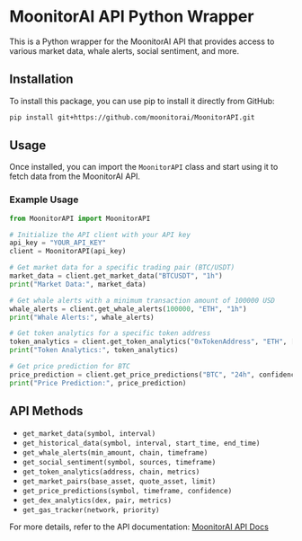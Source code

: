# MoonitorAI API Python Wrapper

This is a Python wrapper for the MoonitorAI API that provides access to various market data, whale alerts, social sentiment, and more.

## Installation

To install this package, you can use pip to install it directly from GitHub:

```bash
pip install git+https://github.com/moonitorai/MoonitorAPI.git
```

## Usage

Once installed, you can import the `MoonitorAPI` class and start using it to fetch data from the MoonitorAI API.

### Example Usage

```python
from MoonitorAPI import MoonitorAPI

# Initialize the API client with your API key
api_key = "YOUR_API_KEY"
client = MoonitorAPI(api_key)

# Get market data for a specific trading pair (BTC/USDT)
market_data = client.get_market_data("BTCUSDT", "1h")
print("Market Data:", market_data)

# Get whale alerts with a minimum transaction amount of 100000 USD
whale_alerts = client.get_whale_alerts(100000, "ETH", "1h")
print("Whale Alerts:", whale_alerts)

# Get token analytics for a specific token address
token_analytics = client.get_token_analytics("0xTokenAddress", "ETH", ["holders", "volume", "liquidity"])
print("Token Analytics:", token_analytics)

# Get price prediction for BTC
price_prediction = client.get_price_predictions("BTC", "24h", confidence=True)
print("Price Prediction:", price_prediction)
```


## API Methods

- `get_market_data(symbol, interval)`
- `get_historical_data(symbol, interval, start_time, end_time)`
- `get_whale_alerts(min_amount, chain, timeframe)`
- `get_social_sentiment(symbol, sources, timeframe)`
- `get_token_analytics(address, chain, metrics)`
- `get_market_pairs(base_asset, quote_asset, limit)`
- `get_price_predictions(symbol, timeframe, confidence)`
- `get_dex_analytics(dex, pair, metrics)`
- `get_gas_tracker(network, priority)`

For more details, refer to the API documentation: [MoonitorAI API Docs](https://www.moonitorai.com/)

